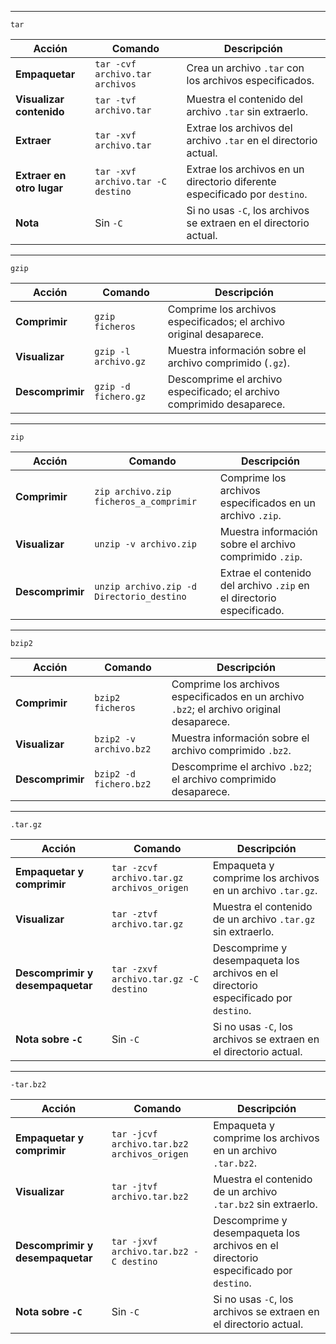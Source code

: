 -------------------------------------------
```
tar
```

| Acción                 | Comando                                  | Descripción                                                                 |
|------------------------|------------------------------------------|-----------------------------------------------------------------------------|
| **Empaquetar**         | `tar -cvf archivo.tar archivos`          | Crea un archivo `.tar` con los archivos especificados.                     |
| **Visualizar contenido**| `tar -tvf archivo.tar`                  | Muestra el contenido del archivo `.tar` sin extraerlo.                     |
| **Extraer**            | `tar -xvf archivo.tar`                  | Extrae los archivos del archivo `.tar` en el directorio actual.            |
| **Extraer en otro lugar** | `tar -xvf archivo.tar -C destino`      | Extrae los archivos en un directorio diferente especificado por `destino`. |
| **Nota**               | Sin `-C`                                | Si no usas `-C`, los archivos se extraen en el directorio actual.          |

--------------------------------
```
gzip
```


| Acción                | Comando                      | Descripción                                                                |
|-----------------------|------------------------------|----------------------------------------------------------------------------|
| **Comprimir**         | `gzip ficheros`              | Comprime los archivos especificados; el archivo original desaparece.       |
| **Visualizar**        | `gzip -l archivo.gz`         | Muestra información sobre el archivo comprimido (`.gz`).                   |
| **Descomprimir**      | `gzip -d fichero.gz`         | Descomprime el archivo especificado; el archivo comprimido desaparece.     |

------------------------------------------

```
zip
```
| Acción                | Comando                             | Descripción                                                                |
|-----------------------|-------------------------------------|----------------------------------------------------------------------------|
| **Comprimir**         | `zip archivo.zip ficheros_a_comprimir` | Comprime los archivos especificados en un archivo `.zip`.                 |
| **Visualizar**        | `unzip -v archivo.zip`              | Muestra información sobre el archivo comprimido `.zip`.                    |
| **Descomprimir**      | `unzip archivo.zip -d Directorio_destino` | Extrae el contenido del archivo `.zip` en el directorio especificado.    |


----------------------------------------------

```
bzip2
```

| Acción                | Comando                            | Descripción                                                                |
|-----------------------|------------------------------------|----------------------------------------------------------------------------|
| **Comprimir**         | `bzip2 ficheros`                   | Comprime los archivos especificados en un archivo `.bz2`; el archivo original desaparece. |
| **Visualizar**        | `bzip2 -v archivo.bz2`             | Muestra información sobre el archivo comprimido `.bz2`.                    |
| **Descomprimir**      | `bzip2 -d fichero.bz2`             | Descomprime el archivo `.bz2`; el archivo comprimido desaparece.           |

----------------------------------------------------

```
.tar.gz
```

| Acción                      | Comando                                | Descripción                                                                |
|-----------------------------|----------------------------------------|----------------------------------------------------------------------------|
| **Empaquetar y comprimir**   | `tar -zcvf archivo.tar.gz archivos_origen` | Empaqueta y comprime los archivos en un archivo `.tar.gz`.                |
| **Visualizar**               | `tar -ztvf archivo.tar.gz`             | Muestra el contenido de un archivo `.tar.gz` sin extraerlo.                |
| **Descomprimir y desempaquetar** | `tar -zxvf archivo.tar.gz -C destino`  | Descomprime y desempaqueta los archivos en el directorio especificado por `destino`. |
| **Nota sobre `-C`**          | Sin `-C`                              | Si no usas `-C`, los archivos se extraen en el directorio actual.          |

----------------------------------------------------------------

```
-tar.bz2
```
| Acción                      | Comando                                | Descripción                                                                |
|-----------------------------|----------------------------------------|----------------------------------------------------------------------------|
| **Empaquetar y comprimir**   | `tar -jcvf archivo.tar.bz2 archivos_origen` | Empaqueta y comprime los archivos en un archivo `.tar.bz2`.                |
| **Visualizar**               | `tar -jtvf archivo.tar.bz2`            | Muestra el contenido de un archivo `.tar.bz2` sin extraerlo.               |
| **Descomprimir y desempaquetar** | `tar -jxvf archivo.tar.bz2 -C destino` | Descomprime y desempaqueta los archivos en el directorio especificado por `destino`. |
| **Nota sobre `-C`**          | Sin `-C`                              | Si no usas `-C`, los archivos se extraen en el directorio actual.          |


